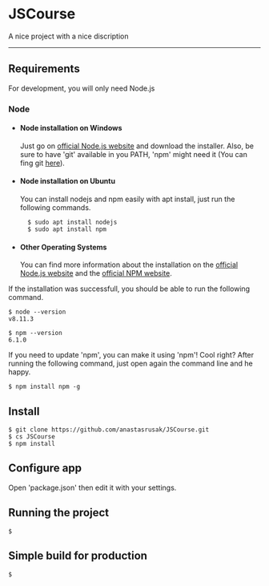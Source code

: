 # JSCourse

A nice project with a nice discription

---
## Requirements

For development, you will only need Node.js

### Node
- #### Node installation on Windows

    Just go on [official Node.js website](https://nodejs.org/) and download the installer.
Also, be sure to have 'git' available in you PATH, 'npm' might need it (You can fing git [here](https://git-scm.com/)).

- #### Node installation on Ubuntu

    You can install nodejs and npm easily with apt install, just run the following commands.

        $ sudo apt install nodejs
        $ sudo apt install npm

- #### Other Operating Systems
    You can find more information about the installation on the [official Node.js website](https://nodejs.org/) and the [official NPM website](https://npmjs.org/).

If the installation  was successfull, you should be able to run the following command.

    $ node --version
    v8.11.3

    $ npm --version
    6.1.0

If you need to update 'npm', you can make it using 'npm'! Cool right? After running the following command, just open again the command line and he happy.

    $ npm install npm -g

## Install

    $ git clone https://github.com/anastasrusak/JSCourse.git
    $ cs JSCourse
    $ npm install

## Configure app

Open 'package.json' then edit it with your settings.

## Running the project


    $

## Simple build for production


    $

        